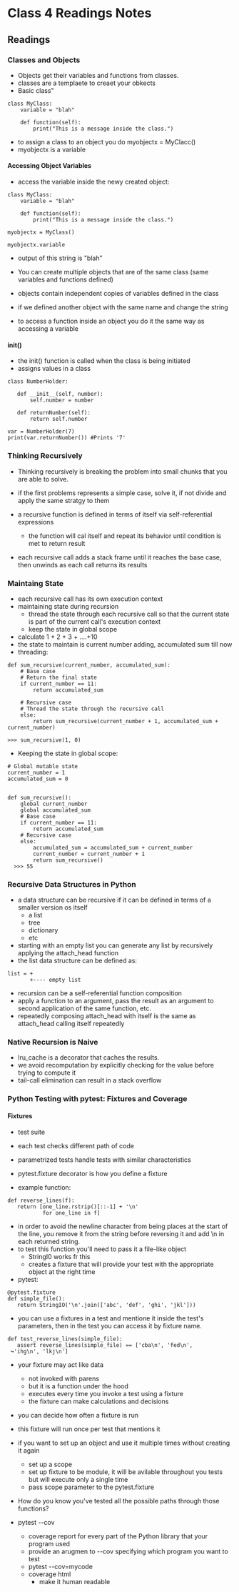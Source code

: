 # Class 4 Readings Notes

## Readings

### Classes and Objects

- Objects get their variables and functions from classes.
- classes are a templaete to creaet your obkects
- Basic class"

```{python}
class MyClass:
    variable = "blah"

    def function(self):
        print("This is a message inside the class.")
```

- to assign a class to an object you do myobjectx = MyClacc()
- myobjectx is a variable

#### Accessing Object Variables

- access the variable inside the newy created object:

```{python}
class MyClass:
    variable = "blah"

    def function(self):
        print("This is a message inside the class.")

myobjectx = MyClass()

myobjectx.variable
```

- output of this string is "blah"

- You can create multiple objects that are of the same class (same variables and functions defined)
- objects contain independent copies of variables defined in the class
- if we defined another object with the same name and change the string
- to access a function inside an object you do it the same way as accessing a variable

#### init()

- the init() function is called when the class is being initiated
- assigns values in a class

```{python}
class NumberHolder:

   def __init__(self, number):
       self.number = number

   def returnNumber(self):
       return self.number

var = NumberHolder(7)
print(var.returnNumber()) #Prints '7'
```

### Thinking Recursively

- Thinking recursively is breaking the problem into small chunks that you are able to solve. 
- if the first problems represents a simple case, solve it, if not divide and apply the same stratgy to them

- a recursive function is defined in terms of itself via self-referential expressions
  - the function will cal itself and repeat its behavior until condition is met to return result
- each recursive call adds a stack frame until it reaches the base case, then unwinds as each call returns its results


### Maintaing State

- each recursive call has its own execution context
- maintaining state during recursion
  - thread the state through each recursive call so that the current state is part of the current call's execution context
  - keep the state in global scope
- calculate 1 + 2 + 3 + ....+10
- the state to maintain is current number adding, accumulated sum till now
- threading:

```{python}
def sum_recursive(current_number, accumulated_sum):
    # Base case
    # Return the final state
    if current_number == 11:
        return accumulated_sum

    # Recursive case
    # Thread the state through the recursive call
    else:
        return sum_recursive(current_number + 1, accumulated_sum + current_number)

>>> sum_recursive(1, 0)
```

- Keeping the state in global scope:

```{python}
# Global mutable state
current_number = 1
accumulated_sum = 0


def sum_recursive():
    global current_number
    global accumulated_sum
    # Base case
    if current_number == 11:
        return accumulated_sum
    # Recursive case
    else:
        accumulated_sum = accumulated_sum + current_number
        current_number = current_number + 1
        return sum_recursive()
  >>> 55
```

### Recursive Data Structures in Python

- a data structure can be recursive if it can be defined in terms of a smaller version os itself
  - a list
  - tree
  - dictionary
  - etc
- starting with an empty list you can generate any list by recursively applying the attach_head function
- the list data structure can be defined as:

```    +---- attach_head(element, smaller list)
list = +
       +---- empty list
```

- recursion can be a self-referential function composition
- apply a function to an argument, pass the result as an argument to second application of the same function, etc. 
- repeatedly composing attach_head with itself is the same as attach_head calling itself repeatedly

### Native Recursion is Naive

- lru_cache is a decorator that caches the results.
- we avoid recomputation by explicitly checking for the value before trying to compute it
- tail-call elimination can result in a stack overflow

### Python Testing with pytest: Fixtures and Coverage

#### Fixtures

- test suite
- each test checks different path of code
- parametrized tests handle tests with similar characteristics
- pytest.fixture decorator is how you define a fixture

- example function:

```{python}
def reverse_lines(f):
   return [one_line.rstrip()[::-1] + '\n'
           for one_line in f]
```

- in order to avoid the newline character from being places at the start of the line, you remove it from the string before reversing it and add \n in each returned string. 
- to test this function you'll need to pass it a file-like object
  - StringI0 works fr this
  - creates a fixture that will provide your test with the appropriate object at the right time
- pytest:
```{python}
@pytest.fixture
def simple_file():
   return StringIO('\n'.join(['abc', 'def', 'ghi', 'jkl']))
```

- you can use a fixtures in a test and mentione it inside the test's parameters, then in the test you can access it by fixture name.

```{python}
def test_reverse_lines(simple_file):
   assert reverse_lines(simple_file) == ['cba\n', 'fed\n',
 ↪'ihg\n', 'lkj\n']
```

- your fixture may act like data
  - not invoked with parens
  - but it is a function under the hood
  - executes every time you invoke a test using a fixture
  - the fixture can make calculations and decisions 

- you can decide how often a fixture is run
- this fixture will run once per test that mentions it 
- if you want to set up an object and use it multiple times without creating it again 
  - set up a scope
  - set up fixture to be module, it will be avilable throughout you tests but will execute only a single time
  - pass scope parameter to the pytest.fixture
- How do you know you've tested all the possible paths through those functions?
- pytest --cov
  - coverage report for every part of the Python library that your program used
  - provide an arugmen to --cov specifying which program you want to test
  - pytest --cov=mycode
  - coverage html
    - make it human readable
